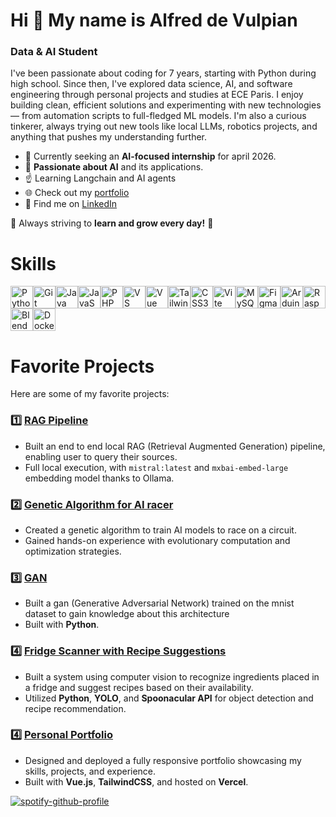 # Hi 👋 My name is Alfred de Vulpian
### Data & AI Student

I've been passionate about coding for 7 years, starting with Python during high school. Since then, I've explored data science, AI, and software engineering through personal projects and studies at ECE Paris. I enjoy building clean, efficient solutions and experimenting with new technologies — from automation scripts to full-fledged ML models. I'm also a curious tinkerer, always trying out new tools like local LLMs, robotics projects, and anything that pushes my understanding further.

- 📍 Currently seeking an **AI-focused internship** for april 2026.
- 🧠 **Passionate about AI** and its applications.
- ☝️ Learning Langchain and AI agents
- 🌐 Check out my [portfolio](https://alfreddevulpian.vercel.app)  
- 💼 Find me on [LinkedIn](https://linkedin.com/in/alfred-de-vulpian/)

🚀 Always striving to **learn and grow every day!** 🚀

# Skills
<p align="left">
<a href="https://www.python.org/" target="_blank" rel="noreferrer"><img src="https://raw.githubusercontent.com/danielcranney/readme-generator/main/public/icons/skills/python-colored.svg" alt="Python" title="Python" width="36" height="36" /></a><a href="https://git-scm.com/" target="_blank" rel="noreferrer"><img src="https://raw.githubusercontent.com/danielcranney/readme-generator/main/public/icons/skills/git-colored.svg" alt="Git" title="Git" width="36" height="36" /></a><a href="https://www.oracle.com/java/" target="_blank" rel="noreferrer"><img src="https://raw.githubusercontent.com/danielcranney/readme-generator/main/public/icons/skills/java-colored.svg" alt="Java" title="Java" width="36" height="36" /></a><a href="https://developer.mozilla.org/en-US/docs/Web/JavaScript" target="_blank" rel="noreferrer"><img src="https://raw.githubusercontent.com/danielcranney/readme-generator/main/public/icons/skills/javascript-colored.svg" alt="JavaScript" title="JavaScript" width="36" height="36" /></a><a href="https://www.php.net/" target="_blank" rel="noreferrer"><img src="https://raw.githubusercontent.com/danielcranney/readme-generator/main/public/icons/skills/php-colored.svg" alt="PHP" title="PHP" width="36" height="36" /></a><a href="https://code.visualstudio.com/" target="_blank" rel="noreferrer"><img src="https://raw.githubusercontent.com/danielcranney/readme-generator/main/public/icons/skills/visualstudiocode-colored.svg" alt="VS Code" title="VS Code" width="36" height="36" /></a><a href="https://vuejs.org/" target="_blank" rel="noreferrer"><img src="https://raw.githubusercontent.com/danielcranney/readme-generator/main/public/icons/skills/vuejs-colored.svg" alt="Vue" title="Vue" width="36" height="36" /></a><a href="https://tailwindcss.com/" target="_blank" rel="noreferrer"><img src="https://raw.githubusercontent.com/danielcranney/readme-generator/main/public/icons/skills/tailwindcss-colored.svg" alt="TailwindCSS" title="TailwindCSS" width="36" height="36" /></a><a href="https://www.w3.org/TR/CSS/#css" target="_blank" rel="noreferrer"><img src="https://raw.githubusercontent.com/danielcranney/readme-generator/main/public/icons/skills/css3-colored.svg" alt="CSS3" title="CSS3" width="36" height="36" /></a><a href="https://vitejs.dev/" target="_blank" rel="noreferrer"><img src="https://raw.githubusercontent.com/danielcranney/readme-generator/main/public/icons/skills/vite-colored.svg" alt="Vite" title="Vite" width="36" height="36" /></a><a href="https://www.mysql.com/" target="_blank" rel="noreferrer"><img src="https://raw.githubusercontent.com/danielcranney/readme-generator/main/public/icons/skills/mysql-colored.svg" alt="MySQL" title="MySQL" width="36" height="36" /></a><a href="https://www.figma.com/" target="_blank" rel="noreferrer"><img src="https://raw.githubusercontent.com/danielcranney/readme-generator/main/public/icons/skills/figma-colored.svg" alt="Figma" title="Figma" width="36" height="36" /></a><a href="https://store.arduino.cc/?gclid=Cj0KCQjw2eilBhCCARIsAG0Pf8uueBifykWcsSS4LPESeGQfxGVKJYnzV7bz471XfknQJy_1VINVWM8aAkLtEALw_wcB" target="_blank" rel="noreferrer"><img src="https://raw.githubusercontent.com/danielcranney/readme-generator/main/public/icons/skills/arduino-colored.svg" alt="Arduino" title="Arduino" width="36" height="36" /></a><a href="https://www.raspberrypi.org/" target="_blank" rel="noreferrer"><img src="https://raw.githubusercontent.com/danielcranney/readme-generator/main/public/icons/skills/raspberrypi-colored.svg" alt="Raspberry Pi" title="Raspberry Pi" width="36" height="36" /></a><a href="https://www.blender.org/" target="_blank" rel="noreferrer"><img src="https://raw.githubusercontent.com/danielcranney/readme-generator/main/public/icons/skills/blender-colored.svg" alt="Blender" title="Blender" width="36" height="36" /></a><a href="https://www.docker.com/" target="_blank" rel="noreferrer"><img src="https://raw.githubusercontent.com/danielcranney/readme-generator/main/public/icons/skills/docker-colored.svg" alt="Docker" title="Docker" width="36" height="36" /></a>
</p>


# Favorite Projects

Here are some of my favorite projects:

### 1️⃣ [**RAG Pipeline**](https://github.com/Alfred0404/rag_chatbot)
- Built an end to end local RAG (Retrieval Augmented Generation) pipeline, enabling user to query their sources.
- Full local execution, with `mistral:latest` and `mxbai-embed-large` embedding model thanks to Ollama.

### 2️⃣ [**Genetic Algorithm for AI racer**](https://github.com/Alfred0404/genetic_ai_racer)
- Created a genetic algorithm to train AI models to race on a circuit.  
- Gained hands-on experience with evolutionary computation and optimization strategies.

### 3️⃣ [**GAN**](https://github.com/Alfred0404/gan)
- Built a gan (Generative Adversarial Network) trained on the mnist dataset to gain knowledge about this architecture  
- Built with **Python**.

### 4️⃣ [**Fridge Scanner with Recipe Suggestions**](https://github.com/Alfred0404/smart_fridge_recipes_generator)
- Built a system using computer vision to recognize ingredients placed in a fridge and suggest recipes based on their availability.  
- Utilized **Python**, **YOLO**, and **Spoonacular API** for object detection and recipe recommendation.

### 4️⃣ [**Personal Portfolio**](https://alfreddevulpian.vercel.app)
- Designed and deployed a fully responsive portfolio showcasing my skills, projects, and experience.  
- Built with **Vue.js**, **TailwindCSS**, and hosted on **Vercel**.

[![spotify-github-profile](https://spotify-github-profile.kittinanx.com/api/view?uid=commandobognol&cover_image=true&theme=novatorem&show_offline=false&background_color=121212&interchange=true&bar_color=1faf51&bar_color_cover=true)](https://github.com/kittinan/spotify-github-profile)


